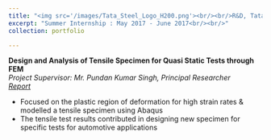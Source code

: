 ```yaml
---
title: "<img src='/images/Tata_Steel_Logo_H200.png'><br/><br/>R&D, Tata Steel Ltd., Jamshedpur "
excerpt: "Summer Internship : May 2017 - June 2017<br/><br/>"
collection: portfolio

---
```

**Design and Analysis of Tensile Specimen for Quasi Static Tests through FEM**  
*Project Supervisor: Mr. Pundan Kumar Singh, Principal Researcher*  
*[Report](https://drive.google.com/file/d/1_ZcddhALcbVKgBeGIGA0JH4m8gN6X7v8/view?usp=sharing)*
*	Focused on the plastic region of deformation for high strain rates & modelled a tensile specimen using Abaqus 
*	The tensile test results contributed in designing new specimen for specific tests for automotive applications

